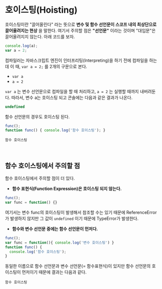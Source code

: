 # 호이스팅(Hoisting)


호이스팅이란 "끌어올린다" 라는 뜻으로 **변수 및 함수 선언문이 스코프 내의 최상단으로 끌어올려지는 현상** 을 말한다. 여기서 주의할 점은 **"선언문"** 이라는 것이며 "대입문"은 끌어올려지지 않는다. 아래 코드를 보자.

```javascript
console.log(a);
var a = 2;
```

컴파일러는 자바스크립트 엔진이 인터프리팅(Interpreting)을 하기 전에 컴파일을 하는데 이 때, `var a = 2;` 를 2개의 구문으로 본다.

* `var a`
* `a = 2`

`var a` 는 변수 선언문으로 컴파일을 할 때 처리하고, `a = 2` 는 실행할 때까지 내버려둔다. 따라서, 변수 a는 호이스팅 되고 콘솔에는 다음과 같은 결과가 나온다.

```javascript
undefined
```

함수 선언문의 경우도 호이스팅 된다.

```javascript
func();
function func() { console.log('함수 호이스팅'); }
```

```
함수 호이스팅
```

<br>

## 함수 호이스팅에서 주의할 점

함수 호이스팅에서 주의할 점이 더 있다.

* **함수 표현식(Function Expression)은 호이스팅 되지 않는다.**

```javascript
func();
var func = function() {}
```

여기서는 변수 func의 호이스팅이 발생해서 참조할 수는 있기 때문에 ReferenceError가 발생하지 않지만 그 값이 `undefined` 이기 때문에 TypeError가 발생한다.

* **함수와 변수 선언문 중에는 함수 선언문이 먼저다.**

```javascript
func();
var func = function(){ console.log('변수 호이스팅') }
function func() {
  console.log('함수 호이스팅');
}
```

동일한 이름으로 함수 선언문과 변수 선언문(= 함수표현식)이 있지만 함수 선언문의 호이스팅이 먼저이기 때문에 결과는 다음과 같다.

```
함수 호이스팅
```
